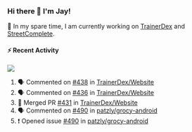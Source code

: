 ### Hi there 👋 I'm Jay!

🔭 In my spare time, I am currently working on [TrainerDex](https://www.github.com/TrainerDex) and [StreetComplete](https://github.com/streetcomplete/StreetComplete).

#### :zap: Recent Activity

[<img src="https://github-readme-stats.vercel.app/api/wakatime?username=TurnrDev&layout=compact&custom_title=Last 7 Days Language Breakdown" />](https://wakatime.com/@TurnrDev)
<br>
<!--START_SECTION:activity-->
1. 🗣 Commented on [#438](https://github.com/TrainerDex/Website/issues/438) in [TrainerDex/Website](https://github.com/TrainerDex/Website)
2. 🗣 Commented on [#436](https://github.com/TrainerDex/Website/issues/436) in [TrainerDex/Website](https://github.com/TrainerDex/Website)
3. 🎉 Merged PR [#431](https://github.com/TrainerDex/Website/pull/431) in [TrainerDex/Website](https://github.com/TrainerDex/Website)
4. 🗣 Commented on [#490](https://github.com/patzly/grocy-android/issues/490) in [patzly/grocy-android](https://github.com/patzly/grocy-android)
5. ❗️ Opened issue [#490](https://github.com/patzly/grocy-android/issues/490) in [patzly/grocy-android](https://github.com/patzly/grocy-android)
<!--END_SECTION:activity-->
